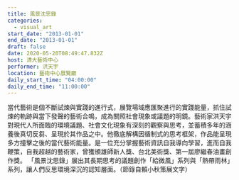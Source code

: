 ```yaml
---
title: 風景沈思錄 
categories:
  - visual_art
start_date: "2013-01-01"
end_date: "2013-01-01"
draft: false
date: 2020-05-20T08:49:47.832Z
host: 清大藝術中心
performer: 洪天宇
location: 藝術中心展覽廳
daily_start_time: "04:00:00"
daily_end_time: "11:00:00"
---
```


當代藝術是個不斷試煉與實踐的進行式，展覽場域應匯聚進行的實踐能量，抓住試煉的軌跡與當下發聲的藝術合鳴，成為關照社會現象或議題的明鏡。藝術家洪天宇對現代人所面臨的環境議題、社會文化現象有深刻的觀察與思考，並蓄積多年的涵養後真切反芻、呈現於其作品之中。他徹底解構因循制式的思考框架，作品能呈現多方撞擊之後的當代藝術能量。是一位充分掌握藝術資訊自我導向學習，進而自我鞭策，自我超越的藝術家，曾獲頒雄師新人獎、台北美術獎、第一屆廖繼春油畫創作獎。 「風景沈思錄」展出其長期思考的議題創作「給微風」系列與「熱帶雨林」系列，讓人們反思環境深沉的認知層面。（節錄自賴小秋策展文字）